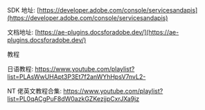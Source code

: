 SDK 地址: [https://developer.adobe.com/console/servicesandapis](https://developer.adobe.com/console/servicesandapis)

文档地址: [https://ae-plugins.docsforadobe.dev/](https://ae-plugins.docsforadobe.dev/)

教程

日语教程: https://www.youtube.com/playlist?list=PLAsWwUHApt3P3Et7f2anWYhHpsV7nvL2-

NT 佬英文教程合集: https://www.youtube.com/playlist?list=PL0qACgPuF8dW0azkGZKezjjpCxrJXa9jz